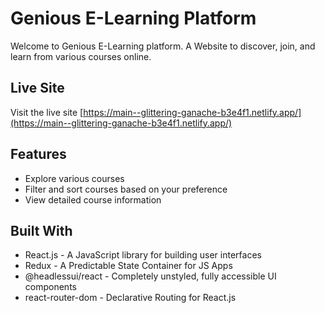 # Genious E-Learning Platform

Welcome to Genious E-Learning platform. A Website to discover, join, and learn from various courses online.

## Live Site

Visit the live site [https://main--glittering-ganache-b3e4f1.netlify.app/](https://main--glittering-ganache-b3e4f1.netlify.app/)

## Features

- Explore various courses
- Filter and sort courses based on your preference
- View detailed course information

## Built With
- React.js - A JavaScript library for building user interfaces
- Redux - A Predictable State Container for JS Apps
- @headlessui/react - Completely unstyled, fully accessible UI components
- react-router-dom - Declarative Routing for React.js